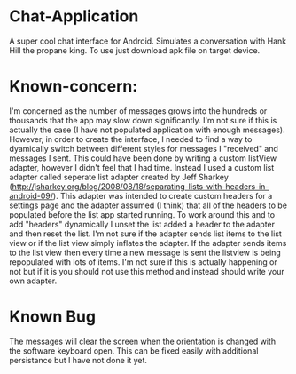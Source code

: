 # Chat-Application
A super cool chat interface for Android. Simulates a conversation with Hank Hill the propane king. To use just download apk file on target device. 

# Known-concern:
I'm concerned as the number of messages grows into the hundreds or thousands that the app may slow down significantly. I'm not sure if this is actually the case (I have not populated application with enough messages). However, in order to create the interface, I needed to find a way to dyamically switch between different styles for messages I "received" and messages I sent. This could have been done by writing a custom listView adapter, however I didn't feel that I had time. Instead I used a custom list adapter called seperate list adapter created by Jeff Sharkey (http://jsharkey.org/blog/2008/08/18/separating-lists-with-headers-in-android-09/). This adapter was intended to create custom headers for a settings page and the adapter assumed (I think) that all of the headers to be populated before the list app started running. To work around this and to add "headers" dynamically I unset the list added a header to the adapter and then reset the list. I'm not sure if the adapter sends list items to the list view or if the list view simply inflates the adapter. If the adapter sends items to the list view then every time a new message is sent the listview is being repopulated with lots of items. I'm not sure if this is actually happening or not but if it is you should not use this method and instead should write your own adapter.

# Known Bug
The messages will clear the screen when the orientation is changed with the software keyboard open. This can be fixed easily with additional persistance but I have not done it yet.
